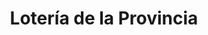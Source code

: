 ---
title: "Lotería de la Provincia"
url: /ciudad-autonoma-de-buenos-aires/loteria-de-la-provincia/
shop: lotería
---